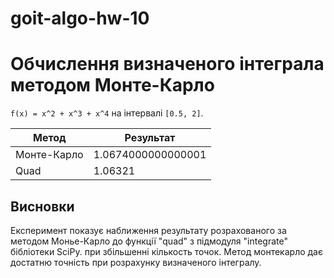 # goit-algo-hw-10

# Обчислення визначеного інтеграла методом Монте-Карло

`f(x) = x^2 + x^3 + x^4` на інтервалі `[0.5, 2]`.


| Метод                          | Результат        
---------------------------------|-------------------
| Монте-Карло                    | 1.0674000000000001
| Quad                           | 1.06321

## Висновки

Експеримент показує наближення результату розрахованого за методом Монье-Карло до функції "quad" з підмодуля "integrate" бібліотеки SciPy. при збільшенні кількость точок. Метод монтекарло дає достатню точність при розрахунку визначеного інтегралу.